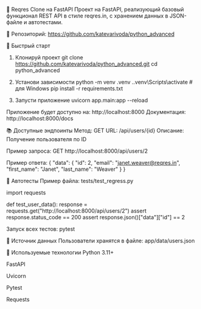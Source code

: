🧪 Reqres Clone на FastAPI
Проект на FastAPI, реализующий базовый функционал REST API в стиле reqres.in, с хранением данных в JSON-файле и автотестами.

📁 Репозиторий: https://github.com/katevarivoda/python_advanced

🚀 Быстрый старт
1. Клонируй проект
git clone https://github.com/katevarivoda/python_advanced.git
cd python_advanced

2. Установи зависимости
python -m venv .venv
..venv\Scripts\activate # для Windows
pip install -r requirements.txt

3. Запусти приложение
uvicorn app.main:app --reload

Приложение будет доступно на: http://localhost:8000
Документация: http://localhost:8000/docs

📚 Доступные эндпоинты
Метод: GET
URL: /api/users/{id}
Описание: Получение пользователя по ID

Пример запроса:
GET http://localhost:8000/api/users/2

Пример ответа:
{
"data": {
"id": 2,
"email": "janet.weaver@reqres.in",
"first_name": "Janet",
"last_name": "Weaver"
}
}

🧪 Автотесты
Пример файла: tests/test_regress.py

import requests

def test_user_data():
response = requests.get("http://localhost:8000/api/users/2")
assert response.status_code == 200
assert response.json()["data"]["id"] == 2

Запуск всех тестов:
pytest

💾 Источник данных
Пользователи хранятся в файле:
app/data/users.json

🧰 Используемые технологии
Python 3.11+

FastAPI

Uvicorn

Pytest

Requests
